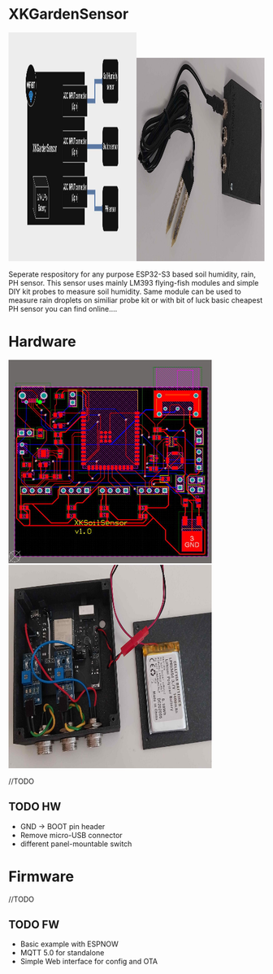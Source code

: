 # XKGardenSensor

  <img
  src="/doc/v1_schema.jpg"
  alt="Alt text"
  title="schema"
  style=" width: 50%; height: 450px"><img
  src="/doc/v1_02.jpg"
  alt="Alt text"
  title="pcb"
  style=" width: 50%; height: 400px">

Seperate respository for any purpose ESP32-S3 based soil humidity, rain, PH sensor.
This sensor uses mainly LM393 flying-fish modules and simple DIY kit probes to measure soil humidity.
Same module can be used to measure rain droplets on similiar probe kit or with bit of luck basic cheapest PH sensor
you can find online....

# Hardware
  <img
  src="/doc/v1_pcb.jpg"
  alt="Alt text"
  title="pcb"
  style="display: inline-block; margin: 0 auto; width: 400px; height: 400px"><img
  src="/doc/v1_01.jpg"
  alt="Alt text"
  title="pcb"
  style=" width: 400px; height: 400px">
  
//TODO
## TODO HW
* GND -> BOOT pin header
* Remove micro-USB connector
* different panel-mountable switch 

# Firmware
//TODO

## TODO FW
* Basic example with ESPNOW
* MQTT 5.0 for standalone
* Simple Web interface for config and OTA
